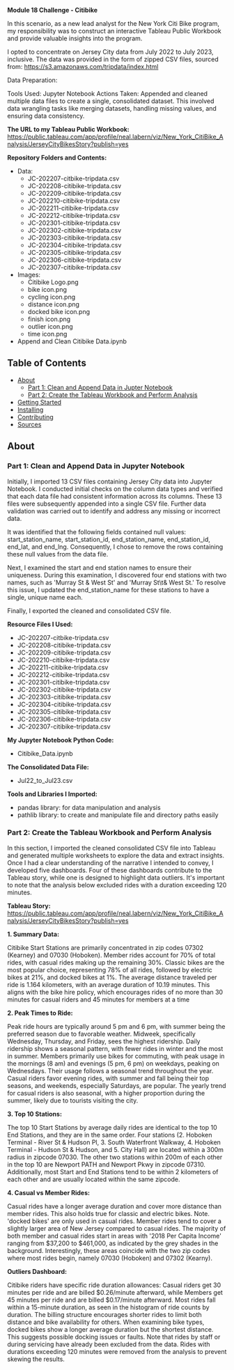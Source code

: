 **Module 18 Challenge - Citibike**

In this scenario, as a new lead analyst for the New York Citi Bike program, my responsibility was to construct an interactive Tableau Public Workbook and provide valuable insights into the program. 

I opted to concentrate on Jersey City data from July 2022 to July 2023, inclusive. The data was provided in the form of zipped CSV files, sourced from: https://s3.amazonaws.com/tripdata/index.html

Data Preparation:

Tools Used: 
Jupyter Notebook
Actions Taken: 
Appended and cleaned multiple data files to create a single, consolidated dataset. This involved data wrangling tasks like merging datasets, handling missing values, and ensuring data consistency.

**The URL to my Tableau Public Workbook:**
https://public.tableau.com/app/profile/neal.labern/viz/New_York_CitiBike_Analysis/JerseyCityBikesStory?publish=yes


**Repository Folders and Contents:**
- Data:
  - JC-202207-citbike-tripdata.csv
  - JC-202208-citibike-tripdata.csv
  - JC-202209-citibike-tripdata.csv
  - JC-202210-citibike-tripdata.csv
  - JC-202211-citibike-tripdata.csv
  - JC-202212-citibike-tripdata.csv
  - JC-202301-citibike-tripdata.csv
  - JC-202302-citibike-tripdata.csv
  - JC-202303-citibike-tripdata.csv
  - JC-202304-citibike-tripdata.csv
  - JC-202305-citibike-tripdata.csv
  - JC-202306-citibike-tripdata.csv
  - JC-202307-citibike-tripdata.csv
- Images:
  - Citibike Logo.png
  - bike icon.png
  - cycling icon.png
  - distance icon.png
  - docked bike icon.png
  - finish icon.png
  - outlier icon.png
  - time icon.png
- Append and Clean Citibike Data.ipynb


## Table of Contents

- [About](#about)
    - [Part 1: Clean and Append Data in Jupter Notebook](#part-1-clean-and-append-data-in-jupyter-notebook)
    - [Part 2: Create the Tableau Workbook and Perform Analysis](#part-2-create-the-tableau-workbook-and-perform-analysis)
- [Getting Started](#getting-started)
- [Installing](#installing)
- [Contributing](#contributing)
- [Sources](#sources)


## About
### Part 1: Clean and Append Data in Jupyter Notebook

Initially, I imported 13 CSV files containing Jersey City data into Jupyter Notebook. I conducted initial checks on the column data types and verified that each data file had consistent information across its columns. These 13 files were subsequently appended into a single CSV file. Further data validation was carried out to identify and address any missing or incorrect data.

It was identified that the following fields contained null values: start_station_name, start_station_id, end_station_name, end_station_id, end_lat, and end_lng. Consequently, I chose to remove the rows containing these null values from the data file.

Next, I examined the start and end station names to ensure their uniqueness. During this examination, I discovered four end stations with two names, such as 'Murray St & West St' and 'Murray St\t& West St.' To resolve this issue, I updated the end_station_name for these stations to have a single, unique name each.

Finally, I exported the cleaned and consolidated CSV file.

**Resource Files I Used:**
  - JC-202207-citbike-tripdata.csv
  - JC-202208-citibike-tripdata.csv
  - JC-202209-citibike-tripdata.csv
  - JC-202210-citibike-tripdata.csv
  - JC-202211-citibike-tripdata.csv
  - JC-202212-citibike-tripdata.csv
  - JC-202301-citibike-tripdata.csv
  - JC-202302-citibike-tripdata.csv
  - JC-202303-citibike-tripdata.csv
  - JC-202304-citibike-tripdata.csv
  - JC-202305-citibike-tripdata.csv
  - JC-202306-citibike-tripdata.csv
  - JC-202307-citibike-tripdata.csv

**My Jupyter Notebook Python Code:**
  - Citibike_Data.ipynb

**The Consolidated Data File:**
  - Jul22_to_Jul23.csv

**Tools and Libraries I Imported:**
   - pandas library: for data manipulation and analysis
   - pathlib library: to create and manipulate file and directory paths easily

### Part 2: Create the Tableau Workbook and Perform Analysis

In this section, I imported the cleaned consolidated CSV file into Tableau and generated multiple worksheets to explore the data and extract insights. Once I had a clear understanding of the narrative I intended to convey, I developed five dashboards. Four of these dashboards contribute to the Tableau story, while one is designed to highlight data outliers. It's important to note that the analysis below excluded rides with a duration exceeding 120 minutes.

**Tableau Story:**
https://public.tableau.com/app/profile/neal.labern/viz/New_York_CitiBike_Analysis/JerseyCityBikesStory?publish=yes

**1. Summary Data:**

  Citibike Start Stations are primarily concentrated in zip codes 07302 (Kearney) and 07030 (Hoboken).
  Member rides account for 70% of total rides, with casual rides making up the remaining 30%. 
  Classic bikes are the most popular choice, representing 78% of all rides, followed by electric bikes at 21%, and docked bikes at 1%. 
  The average distance traveled per ride is 1.164 kilometers, with an average duration of 10.19 minutes.
  This aligns with the bike hire policy, which encourages rides of no more than 30 minutes for casual riders and 45 minutes for members at a time


**2. Peak Times to Ride:**

  Peak ride hours are typically around 5 pm and 6 pm, with summer being the preferred season due to favorable weather. Midweek, specifically Wednesday, Thursday, and Friday, sees the highest ridership. Daily ridership shows a seasonal pattern, with fewer rides in winter and the most in summer.
  Members primarily use bikes for commuting, with peak usage in the mornings (8 am) and evenings (5 pm, 6 pm) on weekdays, peaking on Wednesdays. Their usage follows a seasonal trend throughout the year.
  Casual riders favor evening rides, with summer and fall being their top seasons, and weekends, especially Saturdays, are popular. The yearly trend for casual riders is also seasonal, with a higher proportion during the summer, likely due to tourists visiting the city.


**3. Top 10 Stations:**

  The top 10 Start Stations by average daily rides are identical to the top 10 End Stations, and they are in the same order. Four stations (2. Hoboken Terminal - River St & Hudson Pl, 3. South Waterfront Walkway, 4. Hoboken Terminal - Hudson St & Hudson, and 5. City Hall) are located within a 300m radius in zipcode 07030. The other two stations within 200m of each other in the top 10 are Newport PATH and Newport Pkwy in zipcode 07310. Additionally, most Start and End Stations tend to be within 2 kilometers of each other and are usually located within the same zipcode.


**4. Casual vs Member Rides:**

  Casual rides have a longer average duration and cover more distance than member rides. This also holds true for classic and electric bikes. Note. 'docked bikes' are only used in casual rides.
  Member rides tend to cover a slightly larger area of New Jersey compared to casual rides. The majority of both member and casual rides start in areas with '2018 Per Capita Income' ranging from $37,200 to $461,000, as indicated by the grey shades in the background. Interestingly, these areas coincide with the two zip codes where most rides begin, namely 07030 (Hoboken) and 07302 (Kearny).

**Outliers Dashboard:**

  Citibike riders have specific ride duration allowances: Casual riders get 30 minutes per ride and are billed $0.26/minute afterward, while Members get 45 minutes per ride and are billed $0.17/minute afterward.
  Most rides fall within a 15-minute duration, as seen in the histogram of ride counts by duration. The billing structure encourages shorter rides to limit both distance and bike availability for others.
  When examining bike types, docked bikes show a longer average duration but the shortest distance. This suggests possible docking issues or faults. Note that rides by staff or during servicing have already been excluded from the data.
  Rides with durations exceeding 120 minutes were removed from the analysis to prevent skewing the results.

